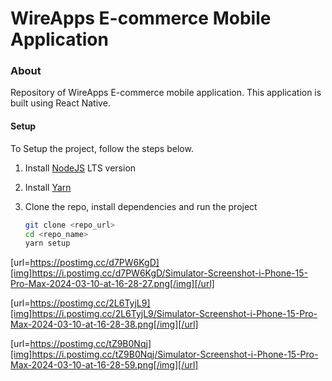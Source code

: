 # WireApps E-commerce Mobile Application

### About

Repository of WireApps E-commerce mobile application. This application is built using React Native.

#### Setup

To Setup the project, follow the steps below.

1. Install [NodeJS](https://nodejs.org/en/download/) LTS version
2. Install [Yarn](https://yarnpkg.com/en/docs/install)
3. Clone the repo, install dependencies and run the project

    ```bash
    git clone <repo_url>
    cd <repo_name>
    yarn setup
    ```

[url=https://postimg.cc/d7PW6KgD][img]https://i.postimg.cc/d7PW6KgD/Simulator-Screenshot-i-Phone-15-Pro-Max-2024-03-10-at-16-28-27.png[/img][/url]

[url=https://postimg.cc/2L6TyjL9][img]https://i.postimg.cc/2L6TyjL9/Simulator-Screenshot-i-Phone-15-Pro-Max-2024-03-10-at-16-28-38.png[/img][/url]

[url=https://postimg.cc/tZ9B0Nqj][img]https://i.postimg.cc/tZ9B0Nqj/Simulator-Screenshot-i-Phone-15-Pro-Max-2024-03-10-at-16-28-59.png[/img][/url]
